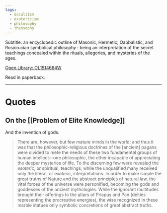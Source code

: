 ```yaml
---
tags:
  - occultism
  - esotericism
  - philosophy
  - theosophy
---
```

Subtitle: an encyclopedic outline of Masonic, Hermetic, Qabbalistic, and Rosicrucian symbolical philosophy : being an interpretation of the secret teachings concealed within the rituals, allegories, and mysteries of the ages.

[Open Library: OL1514684W](https://openlibrary.org/works/OL1514684W/The_secret_teachings_of_all_ages)

Read in paperback.

---

# Quotes

## On the [[Problem of Elite Knowledge]]

And the invention of gods.

> There are, however, but few mature minds in the world; and thus it was that the philosophic-religious doctrines of the [ancient] pagans were divided to mete the needs of these two fundamental groups of human intellect—one philosophic, the other incapable of appreciating the deeper mysteries of life. To the discerning few were revealed the _esoteric_, or spiritual, teachings, while the unqualified many received only the literal, or _exoteric_, interpretations. In order to make simple the great truths of Nature and the abstract principles of natural law, the vital forces of the universe were personified, becoming the gods and goddesses of the ancient mythologies. While the ignorant multitudes brought their offerings to the altars of Priapus and Pan (deities representing the procreative energies), the wise recognized in these marble statues only symbolic concretions of great abstract truths.

